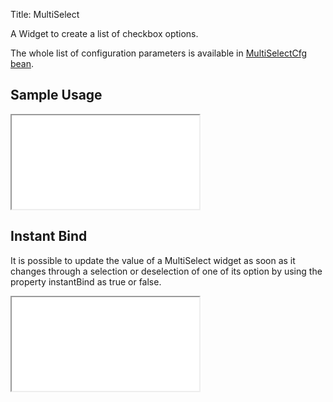 Title: MultiSelect

A Widget to create a list of checkbox options.

<script src='%SNIPPETS_SERVER_URL%/snippets/github.com/ariatemplates/documentation-code/snippets/widgets/multiselect/Snippet.tpl?tag=wgtMultiSelect&lang=at&outdent=true' defer></script>

The whole list of configuration parameters is available in [MultiSelectCfg bean](http://ariatemplates.com/api/#aria.widgets.CfgBeans:MultiSelectCfg).

## Sample Usage

<iframe class='samples' src='%SNIPPETS_SERVER_URL%/samples/github.com/ariatemplates/documentation-code/samples/widgets/multiselect/' ></iframe>

## Instant Bind

It is possible to update the value of a MultiSelect widget as soon as it changes through a selection or deselection of one of its option by using the property instantBind as true or false.

<script src='%SNIPPETS_SERVER_URL%/snippets/github.com/ariatemplates/documentation-code/snippets/widgets/multiselect/Snippet.tpl?tag=wgtMultiSelectBind&lang=at&outdent=true' defer></script>

<iframe class='samples' src='%SNIPPETS_SERVER_URL%/samples/github.com/ariatemplates/documentation-code/samples/widgets/multiselect/binding/' ></iframe>